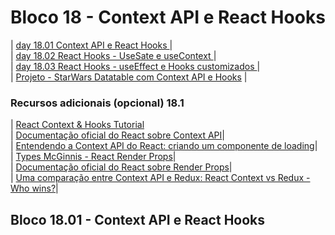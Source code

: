 # Bloco 18 - Context API e React Hooks

| [day 18.01  Context API e React Hooks ]() | <br>
| [day 18.02 React Hooks - UseSate e useContext ]() | <br>
| [day 18.03 React Hooks - useEffect e Hooks customizados ]() | <br>
| [Projeto - StarWars Datatable com Context API e Hooks]() | <br>

### Recursos adicionais (opcional) 18.1
 | [React Context & Hooks Tutorial](https://www.youtube.com/playlist?list=PL4cUxeGkcC9hNokByJilPg5g9m2APUePI)<br>
 | [Documentação oficial do React sobre Context API](https://reactjs.org/docs/context.html)| <br>
 | [Entendendo a Context API do React: criando um componente de loading](https://medium.com/reactbrasil/entendendo-a-context-api-do-react-criando-um-componente-de-loading-a84f84007dc7)| <br>
 | [Types McGinnis - React Render Props](https://tylermcginnis.com/react-render-props/)| <br>
 | [Documentação oficial do React sobre Render Props](https://reactjs.org/docs/render-props.html)| <br>
 | [Uma comparação entre Context API e Redux: React Context vs Redux - Who wins?](https://www.youtube.com/watch?v=OvM4hIxrqAw)| <br>
 
## Bloco 18.01 - Context API e React Hooks